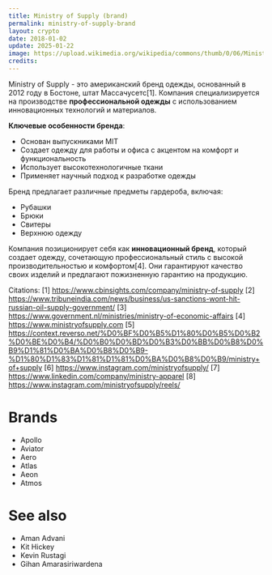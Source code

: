 ```yaml
---
title: Ministry of Supply (brand)
permalink: ministry-of-supply-brand
layout: crypto
date: 2018-01-02
update: 2025-01-22
image: https://upload.wikimedia.org/wikipedia/commons/thumb/0/06/Ministry_Of_Supply_Boston_Marathon_Expo.jpg/300px-Ministry_Of_Supply_Boston_Marathon_Expo.jpg
credits:
---
```


Ministry of Supply - это американский бренд одежды, основанный в 2012 году в Бостоне, штат Массачусетс[1]. Компания специализируется на производстве **профессиональной одежды** с использованием инновационных технологий и материалов.

**Ключевые особенности бренда**:
- Основан выпускниками MIT
- Создает одежду для работы и офиса с акцентом на комфорт и функциональность
- Использует высокотехнологичные ткани
- Применяет научный подход к разработке одежды

Бренд предлагает различные предметы гардероба, включая:
- Рубашки
- Брюки
- Свитеры
- Верхнюю одежду

Компания позиционирует себя как **инновационный бренд**, который создает одежду, сочетающую профессиональный стиль с высокой производительностью и комфортом[4]. Они гарантируют качество своих изделий и предлагают пожизненную гарантию на продукцию.

Citations:
[1] https://www.cbinsights.com/company/ministry-of-supply
[2] https://www.tribuneindia.com/news/business/us-sanctions-wont-hit-russian-oil-supply-government/
[3] https://www.government.nl/ministries/ministry-of-economic-affairs
[4] https://www.ministryofsupply.com
[5] https://context.reverso.net/%D0%BF%D0%B5%D1%80%D0%B5%D0%B2%D0%BE%D0%B4/%D0%B0%D0%BD%D0%B3%D0%BB%D0%B8%D0%B9%D1%81%D0%BA%D0%B8%D0%B9-%D1%80%D1%83%D1%81%D1%81%D0%BA%D0%B8%D0%B9/ministry+of+supply
[6] https://www.instagram.com/ministryofsupply/
[7] https://www.linkedin.com/company/ministry-apparel
[8] https://www.instagram.com/ministryofsupply/reels/

# Brands

+ Apollo
+ Aviator
+ Aero
+ Atlas
+ Aeon
+ Atmos

# See also

+ Aman Advani
+ Kit Hickey
+ Kevin Rustagi
+ Gihan Amarasiriwardena
